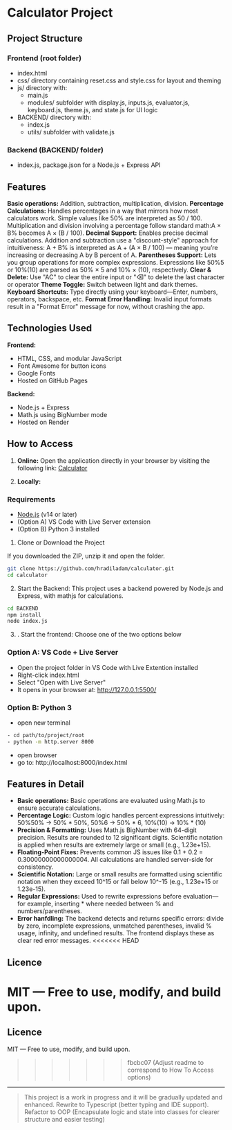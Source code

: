 # Calculator Project


## Project Structure

### Frontend (root folder)
- index.html
- css/ directory containing reset.css and style.css for layout and theming
- js/ directory with: 
   - main.js
   - modules/ subfolder with display.js, inputs.js, evaluator.js, keyboard.js, theme.js, and state.js for UI logic
- BACKEND/ directory with:
   - index.js
   - utils/ subfolder with validate.js

### Backend (BACKEND/ folder)
- index.js, package.json for a Node.js + Express API

## Features
**Basic operations:** Addition, subtraction, multiplication, division.
**Percentage Calculations:** Handles percentages in a way that mirrors how most calculators work. Simple values like 50% are interpreted as 50 / 100. Multiplication and division involving a percentage follow standard math:A × B% becomes A × (B / 100).
**Decimal Support:** Enables precise decimal calculations. Addition and subtraction use a "discount-style" approach for intuitiveness:
A + B% is interpreted as A + (A × B / 100) — meaning you’re increasing or decreasing A by B percent of A.
**Parentheses Support:** Lets you group operations for more complex expressions. Expressions like 50%5 or 10%(10) are parsed as 50% × 5 and 10% × (10), respectively.
**Clear & Delete:** Use "AC" to clear the entire input or "⌫" to delete the last character or operator
**Theme Toggle:** Switch between light and dark themes.
**Keyboard Shortcuts:** Type directly using your keyboard—Enter, numbers, operators, backspace, etc.
**Format Error Handling:** Invalid input formats result in a "Format Error" message for now, without crashing the app.


## Technologies Used

**Frontend:** 
- HTML, CSS, and modular JavaScript
- Font Awesome for button icons
- Google Fonts
- Hosted on GitHub Pages

**Backend:**
- Node.js + Express
- Math.js using BigNumber mode
- Hosted on Render

## How to Access

1. **Online:** Open the application directly in your browser by visiting the following link: [Calculator](https://hradiladam.github.io/calculator/)

2. **Locally:** 

### Requirements

- [Node.js](https://nodejs.org/) (v14 or later)
- (Option A) VS Code with Live Server extension
- (Option B) Python 3 installed

1. Clone or Download the Project

If you downloaded the ZIP, unzip it and open the folder.

```bash
git clone https://github.com/hradiladam/calculator.git
cd calculator
```

2. Start the Backend: This project uses a backend powered by Node.js and Express, with mathjs for calculations.

```bash
cd BACKEND
npm install
node index.js
```


3. . Start the frontend: Choose one of the two options below

### Option A: VS Code + Live Server
- Open the project folder in VS Code with Live Extention installed
- Right-click index.html
- Select "Open with Live Server"
- It opens in your browser at: http://127.0.0.1:5500/

### Option B: Python 3
- open new terminal

```bash
- cd path/to/project/root
- python -m http.server 8000
```

- open browser
- go to: http://localhost:8000/index.html


## Features in Detail
- **Basic operations:** Basic operations are evaluated using Math.js to ensure accurate calculations. 
- **Percentage Logic:** Custom logic handles percent expressions intuitively: 50%50% → 50% * 50%, 50%6 → 50% * 6, 10%(10) → 10% * (10)
- **Precision & Formatting:** Uses Math.js BigNumber with 64-digit precision. Results are rounded to 12 significant digits. Scientific notation is applied when results are extremely large or small (e.g., 1.23e+15).
- **Floating-Point Fixes:** Prevents common JS issues like 0.1 + 0.2 = 0.30000000000000004. All calculations are handled server-side for consistency.
- **Scientific Notation:** Large or small results are formatted using scientific notation when they exceed 10^15 or fall below 10^-15 (e.g., 1.23e+15 or 1.23e-15).
- **Regular Expressions:** Used to rewrite expressions before evaluation—for example, inserting * where needed between % and numbers/parentheses.
- **Error hanfdling:** The backend detects and returns specific errors: divide by zero, incomplete expressions, unmatched parentheses, invalid % usage, infinity, and undefined results. The frontend displays these as clear red error messages.
<<<<<<< HEAD


## Licence
MIT — Free to use, modify, and build upon.
=======


## Licence
MIT — Free to use, modify, and build upon.
>>>>>>> fbcbc07 (Adjust readme to correspond to How To Access options)

---

> This project is a work in progress and it will be gradually updated and enhanced. Rewrite to Typescript (better typing and IDE support). Refactor to OOP (Encapsulate logic and state into classes for clearer structure and easier testing)

